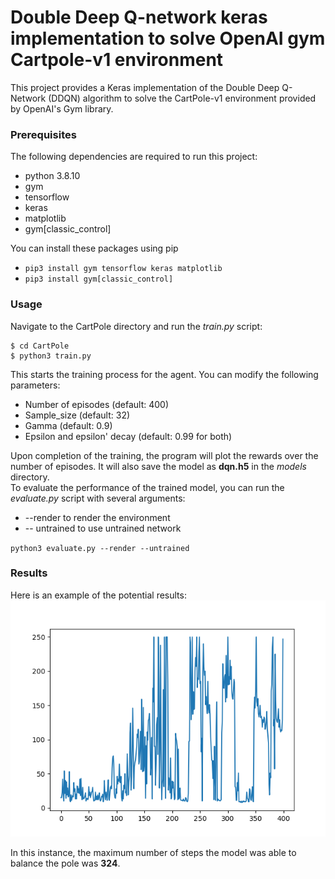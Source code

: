# Double Deep Q-network keras implementation to solve OpenAI gym Cartpole-v1 environment
This project provides a Keras implementation of the Double Deep Q-Network (DDQN) algorithm to solve the CartPole-v1 environment provided by OpenAI's Gym library.
### Prerequisites
The following dependencies are required to run this project:
  - python 3.8.10
  - gym
  - tensorflow
  - keras
  - matplotlib
  - gym[classic_control]

You can install these packages using pip

 - `pip3 install gym tensorflow keras matplotlib`
 - `pip3 install gym[classic_control]`

### Usage
Navigate to the CartPole directory and run the *train.py* script:
```
$ cd CartPole
$ python3 train.py
```
This starts the training process for the agent. You can modify the following parameters:
  - Number of episodes (default: 400)
  - Sample_size (default: 32)
  - Gamma (default: 0.9)
  - Epsilon and epsilon' decay (default: 0.99 for both)

Upon completion of the training, the program will plot the rewards over the number of episodes. It will also save the model as **dqn.h5** in the *models* directory.
</br>
To evaluate the performance of the trained model, you can run the *evaluate.py* script with several arguments:
  - --render to render the environment 
  - -- untrained to use untrained network

`python3 evaluate.py --render --untrained`

### Results
Here is an example of the potential results:
![Rewards](https://github.com/fenixkz/cartpole_dqn/blob/main/Figure_1.png)

In this instance, the maximum number of steps the model was able to balance the pole was **324**.
